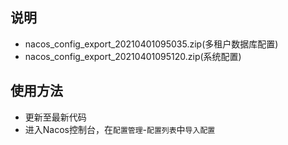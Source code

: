 ## 说明

- nacos_config_export_20210401095035.zip(多租户数据库配置)
- nacos_config_export_20210401095120.zip(系统配置)

## 使用方法
- 更新至最新代码
- 进入Nacos控制台，在`配置管理`-`配置列表`中`导入配置`

